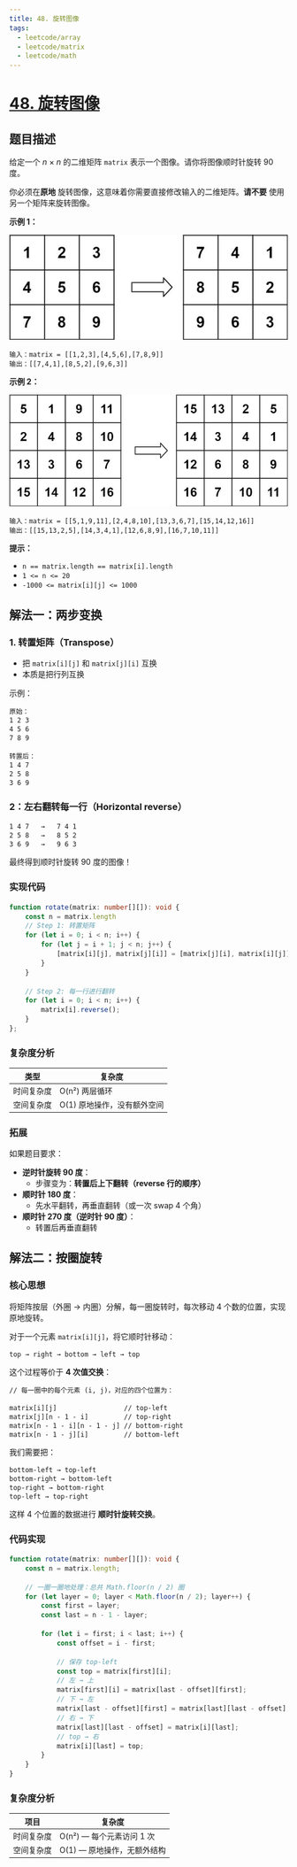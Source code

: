 ```yaml
---
title: 48. 旋转图像
tags:
  - leetcode/array
  - leetcode/matrix
  - leetcode/math
---
```

# [48. 旋转图像](https://leetcode.cn/problems/rotate-image)

## 题目描述

给定一个 *n* × *n* 的二维矩阵 `matrix` 表示一个图像。请你将图像顺时针旋转 90 度。

你必须在**原地** 旋转图像，这意味着你需要直接修改输入的二维矩阵。**请不要** 使用另一个矩阵来旋转图像。

**示例 1：**

![](assets/rotate-image-1.jpg)

```
输入：matrix = [[1,2,3],[4,5,6],[7,8,9]]
输出：[[7,4,1],[8,5,2],[9,6,3]]
```

**示例 2：**

![](assets/rotate-image-2.jpg)

```
输入：matrix = [[5,1,9,11],[2,4,8,10],[13,3,6,7],[15,14,12,16]]
输出：[[15,13,2,5],[14,3,4,1],[12,6,8,9],[16,7,10,11]]
```

**提示：**

- `n == matrix.length == matrix[i].length`
- `1 <= n <= 20`
- `-1000 <= matrix[i][j] <= 1000`

## 解法一：两步变换

### 1. 转置矩阵（Transpose）

- 把 `matrix[i][j]` 和 `matrix[j][i]` 互换
- 本质是把行列互换

示例：

```
原始：
1 2 3
4 5 6
7 8 9

转置后：
1 4 7
2 5 8
3 6 9
```

### 2：左右翻转每一行（Horizontal reverse）

```
1 4 7   →   7 4 1
2 5 8   →   8 5 2
3 6 9   →   9 6 3
```

最终得到顺时针旋转 90 度的图像！

### 实现代码

```typescript
function rotate(matrix: number[][]): void {
    const n = matrix.length
    // Step 1: 转置矩阵
    for (let i = 0; i < n; i++) {
        for (let j = i + 1; j < n; j++) {
            [matrix[i][j], matrix[j][i]] = [matrix[j][i], matrix[i][j]];
        }
    }

    // Step 2: 每一行进行翻转
    for (let i = 0; i < n; i++) {
        matrix[i].reverse();
    }
};
```

### 复杂度分析

| 类型       | 复杂度                      |
| ---------- | --------------------------- |
| 时间复杂度 | O(n²) 两层循环              |
| 空间复杂度 | O(1) 原地操作，没有额外空间 |

### 拓展

如果题目要求：

- **逆时针旋转 90 度**：
  - 步骤变为：**转置后上下翻转（reverse 行的顺序）**
- **顺时针 180 度**：
  - 先水平翻转，再垂直翻转（或一次 swap 4 个角）
- **顺时针 270 度（逆时针 90 度）**：
  - 转置后再垂直翻转

## 解法二：按圈旋转

### 核心思想

将矩阵按层（外圈 → 内圈）分解，每一圈旋转时，每次移动 4 个数的位置，实现原地旋转。

对于一个元素 `matrix[i][j]`，将它顺时针移动：

```
top → right → bottom → left → top
```

这个过程等价于 **4 次值交换**：

```
// 每一圈中的每个元素 (i, j)，对应的四个位置为：

matrix[i][j]                 // top-left
matrix[j][n - 1 - i]         // top-right
matrix[n - 1 - i][n - 1 - j] // bottom-right
matrix[n - 1 - j][i]         // bottom-left
```

我们需要把：

```
bottom-left → top-left  
bottom-right → bottom-left  
top-right → bottom-right  
top-left → top-right
```

这样 4 个位置的数据进行 **顺时针旋转交换**。

### 代码实现

```typescript
function rotate(matrix: number[][]): void {
    const n = matrix.length;

    // 一圈一圈地处理：总共 Math.floor(n / 2) 圈
    for (let layer = 0; layer < Math.floor(n / 2); layer++) {
        const first = layer;
        const last = n - 1 - layer;

        for (let i = first; i < last; i++) {
            const offset = i - first;

            // 保存 top-left
            const top = matrix[first][i];
            // 左 → 上
            matrix[first][i] = matrix[last - offset][first];
            // 下 → 左
            matrix[last - offset][first] = matrix[last][last - offset];
            // 右 → 下
            matrix[last][last - offset] = matrix[i][last];
            // top → 右
            matrix[i][last] = top;
        }
    }
}
```

### 复杂度分析

| 项目       | 复杂度                      |
| ---------- | --------------------------- |
| 时间复杂度 | O(n²) — 每个元素访问 1 次   |
| 空间复杂度 | O(1) — 原地操作，无额外结构 |
